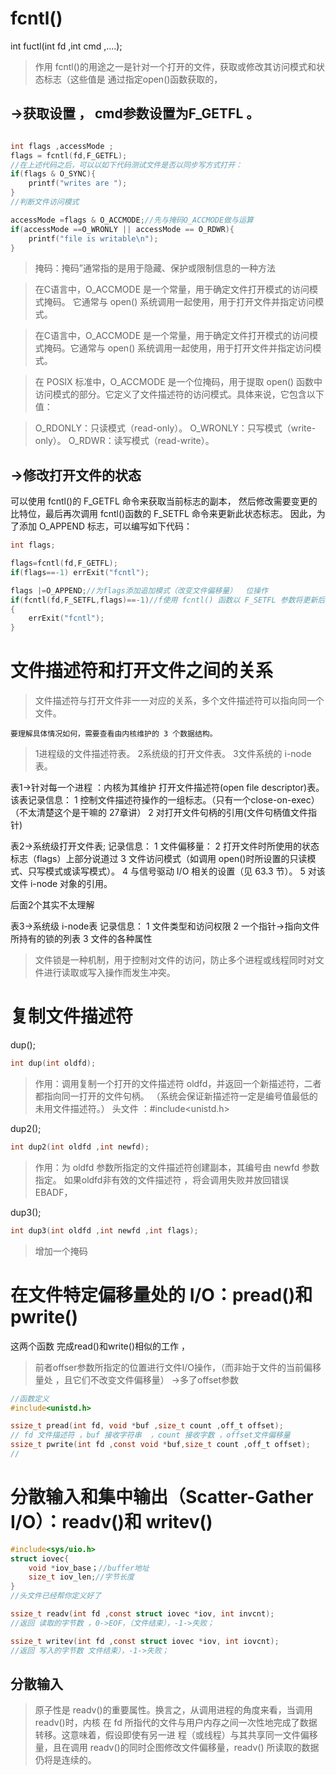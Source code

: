 
# fcntl() 
int fuctl(int fd ,int cmd ,....);

> 作用 fcntl()的用途之一是针对一个打开的文件，获取或修改其访问模式和状态标志（这些值是
通过指定open()函数获取的，

## ->获取设置 ， cmd参数设置为F_GETFL 。

~~~c

int flags ,accessMode ;
flags = fcntl(fd,F_GETFL);
//在上述代码之后，可以以如下代码测试文件是否以同步写方式打开：
if(flags & O_SYNC){
    printf("writes are ");
}
//判断文件访问模式

accessMode =flags & O_ACCMODE;//先与掩码O_ACCMODE做与运算
if(accessMode ==O_WRONLY || accessMode == O_RDWR){
    printf("file is writable\n");
}

~~~

>掩码：掩码”通常指的是用于隐藏、保护或限制信息的一种方法

>在C语言中，O_ACCMODE 是一个常量，用于确定文件打开模式的访问模式掩码。
>它通常与 open() 系统调用一起使用，用于打开文件并指定访问模式。

>在C语言中，O_ACCMODE 是一个常量，用于确定文件打开模式的访问模式掩码。它通常与 open() 系统调用一起使用，用于打开文件并指定访问模式。

>在 POSIX 标准中，O_ACCMODE 是一个位掩码，用于提取 open() 函数中访问模式的部分。它定义了文件描述符的访问模式。具体来说，它包含以下值：

>O_RDONLY：只读模式（read-only）。
>O_WRONLY：只写模式（write-only）。
>O_RDWR：读写模式（read-write）。


## ->修改打开文件的状态 

可以使用 fcntl()的 F_GETFL 命令来获取当前标志的副本，
然后修改需要变更的比特位，最后再次调用 fcntl()函数的 F_SETFL 命令来更新此状态标志。
因此，为了添加 O_APPEND 标志，可以编写如下代码：

~~~c
int flags;

flags=fcntl(fd,F_GETFL);
if(flags==-1) errExit("fcntl");

flags |=O_APPEND;//为flags添加追加模式（改变文件偏移量）  位操作
if(fcntl(fd,F_SETFL,flags)==-1)//f使用 fcntl() 函数以 F_SETFL 参数将更新后的 flags 重新设置到文件描述符 fd 中。
{
    errExit("fcntl");
}
~~~


# 文件描述符和打开文件之间的关系
>文件描述符与打开文件非一一对应的关系，多个文件描述符可以指向同一个文件。


    要理解具体情况如何，需要查看由内核维护的 3 个数据结构。
> 1进程级的文件描述符表。
> 2系统级的打开文件表。
> 3文件系统的 i-node 表。


表1->针对每一个进程 ：内核为其维护 打开文件描述符(open file descriptor)表。
该表记录信息：
    1 控制文件描述符操作的一组标志。（只有一个close-on-exec）（不太清楚这个是干嘛的 27章讲）
    2 对打开文件句柄的引用(文件句柄值文件指针)


表2->系统级打开文件表;
    记录信息：
    1 文件偏移量：
    2 打开文件时所使用的状态标志（flags）上部分说道过
    3 文件访问模式（如调用 open()时所设置的只读模式、只写模式或读写模式）。
    4 与信号驱动 I/O 相关的设置（见 63.3 节）。
    5 对该文件 i-node 对象的引用。

后面2个其实不太理解

表3->系统级 i-node表
    记录信息：
    1 文件类型和访问权限
    2 一个指针->指向文件所持有的锁的列表
    3 文件的各种属性

>文件锁是一种机制，用于控制对文件的访问，防止多个进程或线程同时对文件进行读取或写入操作而发生冲突。

# 复制文件描述符

dup();
~~~c
int dup(int oldfd);
~~~
>作用：调用复制一个打开的文件描述符 oldfd，并返回一个新描述符，二者都指向同一打开的文件句柄。
（系统会保证新描述符一定是编号值最低的未用文件描述符。）
>头文件 ：#include<unistd.h>

dup2();
~~~c
int dup2(int oldfd ,int newfd);
~~~
>作用：为 oldfd 参数所指定的文件描述符创建副本，其编号由 newfd 参数指定。
>如果oldfd非有效的文件描述符  ，将会调用失败并放回错误EBADF，

dup3();
~~~c
int dup3(int oldfd ,int newfd ,int flags);
~~~
>增加一个掩码

# 在文件特定偏移量处的 I/O：pread()和 pwrite()

这两个函数 完成read()和write()相似的工作 ，
>前者offser参数所指定的位置进行文件I/O操作，（而非始于文件的当前偏移量处 ，且它们不改变文件偏移量）
->多了offset参数
~~~c
//函数定义
#include<unistd.h>

ssize_t pread(int fd, void *buf ,size_t count ,off_t offset);
// fd 文件描述符 ，buf 接收字符串  ，count 接收字数 ，offset文件偏移量
ssize_t pwrite(int fd ,const void *buf,size_t count ,off_t offset);
//
~~~

# 分散输入和集中输出（Scatter-Gather I/O）：readv()和 writev() 

~~~c
#include<sys/uio.h>
struct iovec{
    void *iov_base；//buffer地址
    size_t iov_len;//字节长度
}
//头文件已经帮你定义好了

ssize_t readv(int fd ,const struct iovec *iov, int invcnt);
//返回 读取的字节数 ，0->EOF，（文件结束），-1->失败；

ssize_t writev(int fd ,const struct iovec *iov, int iovcnt);
//返回 写入的字节数 文件结束），-1->失败；
~~~

## 分散输入

>原子性是 readv()的重要属性。换言之，从调用进程的角度来看，当调用 readv()时，内核
在 fd 所指代的文件与用户内存之间一次性地完成了数据转移。这意味着，假设即使有另一进
程（或线程）与其共享同一文件偏移量，且在调用 readv()的同时企图修改文件偏移量，readv()
所读取的数据仍将是连续的。





